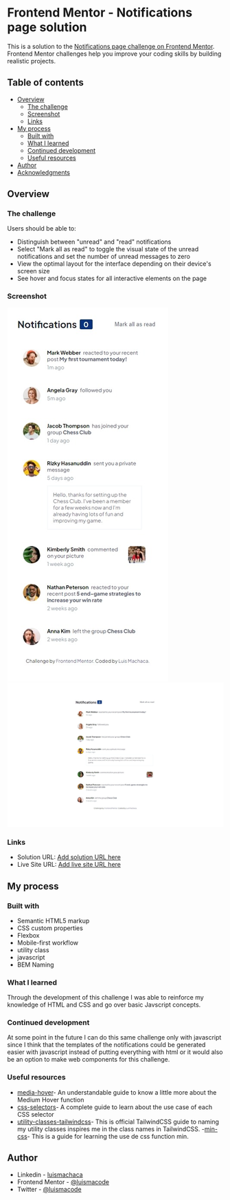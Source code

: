 # Frontend Mentor - Notifications page solution

This is a solution to the [Notifications page challenge on Frontend Mentor](https://www.frontendmentor.io/challenges/notifications-page-DqK5QAmKbC). Frontend Mentor challenges help you improve your coding skills by building realistic projects.

## Table of contents

- [Overview](#overview)
  - [The challenge](#the-challenge)
  - [Screenshot](#screenshot)
  - [Links](#links)
- [My process](#my-process)
  - [Built with](#built-with)
  - [What I learned](#what-i-learned)
  - [Continued development](#continued-development)
  - [Useful resources](#useful-resources)
- [Author](#author)
- [Acknowledgments](#acknowledgments)

## Overview

### The challenge

Users should be able to:

- Distinguish between "unread" and "read" notifications
- Select "Mark all as read" to toggle the visual state of the unread notifications and set the number of unread messages to zero
- View the optimal layout for the interface depending on their device's screen size
- See hover and focus states for all interactive elements on the page

### Screenshot

![notification-page-mobile](./screenshots/notification-page-mobile.jpeg)
![notification-page-desktop](./screenshots/notification-page-desktop.jpeg)

### Links

- Solution URL: [Add solution URL here](https://your-solution-url.com)
- Live Site URL: [Add live site URL here](https://your-live-site-url.com)

## My process

### Built with

- Semantic HTML5 markup
- CSS custom properties
- Flexbox
- Mobile-first workflow
- utility class
- javascript
- BEM Naming

### What I learned

Through the development of this challenge I was able to reinforce my knowledge of HTML and CSS and go over basic Javscript concepts.

### Continued development

At some point in the future I can do this same challenge only with javascript since I think that the templates of the notifications could be generated easier with javascript instead of putting everything with html or it would also be an option to make web components for this challenge.

### Useful resources

- [media-hover](https://developer.mozilla.org/en-US/docs/Web/CSS/@media/hover)- An understandable guide to know a little more about the Medium Hover function
- [css-selectors](https://developer.mozilla.org/es/docs/Web/CSS/CSS_Selectors)- A complete guide to learn about the use case of each CSS selector
- [utility-classes-tailwindcss](https://tailwindcss.com/docs/installation)- This is official TailwindCSS guide to naming my utility classes inspires me in the class names in TailwindCSS.
-[min-css](https://developer.mozilla.org/en-US/docs/Web/CSS/min)- This is a guide for learning the use de css function  min.

## Author

- Linkedin - [luismachaca](https://www.linkedin.com/in/luismachaca)
- Frontend Mentor - [@luismacode](https://www.frontendmentor.io/profile/luismacode)
- Twitter - [@luismacode](https://www.twitter.com/luismacode)
